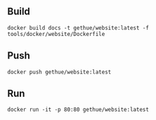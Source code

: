
## Build

    docker build docs -t gethue/website:latest -f tools/docker/website/Dockerfile

## Push

    docker push gethue/website:latest

## Run

    docker run -it -p 80:80 gethue/website:latest
